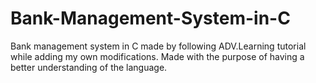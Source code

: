 # Bank-Management-System-in-C
Bank management system in C made by following ADV.Learning tutorial while adding my own modifications.
Made with the purpose of having a better understanding of the language.

